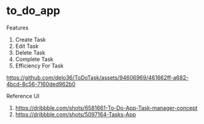 # to_do_app

Features

1. Create Task
2. Edit Task
3. Delete Task
4. Complete Task
5. Efficiency For Task


https://github.com/delo36/ToDoTask/assets/94606969/461662ff-a682-4bcd-8c56-7160ded962b0

Reference UI

1. https://dribbble.com/shots/6581661-To-Do-App-Task-manager-concept
2. https://dribbble.com/shots/5097164-Tasks-App
